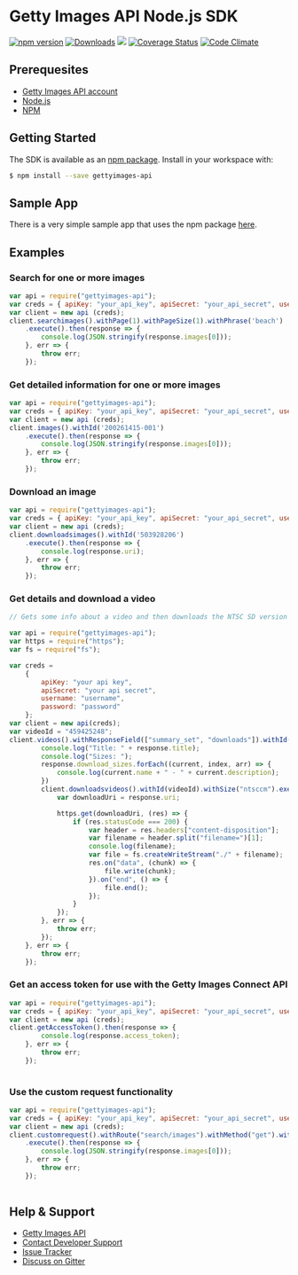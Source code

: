 # Getty Images API Node.js SDK
[![npm version](https://badge.fury.io/js/gettyimages-api.svg)](https://badge.fury.io/js/gettyimages-api)
[![Downloads](https://img.shields.io/npm/dt/gettyimages-api.svg)](http://npm-stat.com/charts.html?package=gettyimages-api)
[![](https://travis-ci.org/gettyimages/gettyimages-api_nodejs.svg?branch=master)](https://travis-ci.org/gettyimages/gettyimages-api_nodejs)
[![Coverage Status](https://coveralls.io/repos/github/gettyimages/gettyimages-api_nodejs/badge.svg)](https://coveralls.io/github/gettyimages/gettyimages-api_nodejs)
[![Code Climate](https://codeclimate.com/github/gettyimages/gettyimages-api_nodejs/badges/gpa.svg)](https://codeclimate.com/github/gettyimages/gettyimages-api_nodejs)

## Prerequesites
* [Getty Images API account](https://api.gettyimages.com/member/register)
* [Node.js](http://nodejs.org)
* [NPM](http://npmjs.org)

## Getting Started
The SDK is available as an [npm package](https://www.npmjs.com/package/gettyimages-api). Install in your workspace with:

```sh
$ npm install --save gettyimages-api
```

## Sample App
There is a very simple sample app that uses the npm package [here](https://github.com/gettyimages/gettyimages-api_nodejs_sample).

## Examples
### Search for one or more images

```javascript
var api = require("gettyimages-api");
var creds = { apiKey: "your_api_key", apiSecret: "your_api_secret", username: "your_username", password: "your_password" };
var client = new api (creds);
client.searchimages().withPage(1).withPageSize(1).withPhrase('beach')
    .execute().then(response => {
        console.log(JSON.stringify(response.images[0]));
    }, err => {
        throw err;
    });

```
### Get detailed information for one or more images

```javascript
var api = require("gettyimages-api");
var creds = { apiKey: "your_api_key", apiSecret: "your_api_secret", username: "your_username", password: "your_password" };
var client = new api (creds);
client.images().withId('200261415-001')
    .execute().then(response => {
        console.log(JSON.stringify(response.images[0]));
    }, err => {
        throw err;
    });

```
### Download an image

```javascript
var api = require("gettyimages-api");
var creds = { apiKey: "your_api_key", apiSecret: "your_api_secret", username: "your_username", password: "your_password" };
var client = new api (creds);
client.downloadsimages().withId('503928206')
    .execute().then(response => {
        console.log(response.uri);
    }, err => {
        throw err;
    });

```
### Get details and download a video

```javascript
// Gets some info about a video and then downloads the NTSC SD version

var api = require("gettyimages-api");
var https = require("https");
var fs = require("fs");

var creds = 
    { 
        apiKey: "your api key",
        apiSecret: "your api secret",
        username: "username",
        password: "password"
    };
var client = new api(creds);
var videoId = "459425248";
client.videos().withResponseField(["summary_set", "downloads"]).withId(videoId).execute().then(response => {
        console.log("Title: " + response.title);
        console.log("Sizes: ");
        response.download_sizes.forEach((current, index, arr) => {
            console.log(current.name + " - " + current.description);
        })
        client.downloadsvideos().withId(videoId).withSize("ntsccm").execute().then(response => {
            var downloadUri = response.uri;

            https.get(downloadUri, (res) => {
                if (res.statusCode === 200) {
                    var header = res.headers["content-disposition"];
                    var filename = header.split("filename=")[1];
                    console.log(filename);
                    var file = fs.createWriteStream("./" + filename);
                    res.on("data", (chunk) => {
                        file.write(chunk);
                    }).on("end", () => {
                        file.end();
                    });
                }
            });
        }, err => {
            throw err;
        });
    }, err => {
        throw err;
    });

```
### Get an access token for use with the Getty Images Connect API
```javascript
var api = require("gettyimages-api");
var creds = { apiKey: "your_api_key", apiSecret: "your_api_secret", username: "your_username", password: "your_password" };
var client = new api (creds);
client.getAccessToken().then(response => {
        console.log(response.access_token);
    }, err => {
        throw err;
    });
    
```
### Use the custom request functionality
```javascript
var api = require("gettyimages-api");
var creds = { apiKey: "your_api_key", apiSecret: "your_api_secret", username: "your_username", password: "your_password" };
var client = new api (creds);
client.customrequest().withRoute("search/images").withMethod("get").withQueryParameters({"phrase": "cat", "file_types": "eps"})
    .execute().then(response => {
        console.log(JSON.stringify(response.images[0]));
    }, err => {
        throw err;
    });
    
```
## Help & Support

* [Getty Images API](http://developers.gettyimages.com/)
* [Contact Developer Support](mailto:developersupport@gettyimages.com)
* [Issue Tracker](https://github.com/gettyimages/gettyimages-api_nodejs/issues)
* [Discuss on Gitter](https://gitter.im/gettyimages/gettyimages-api_nodejs)
